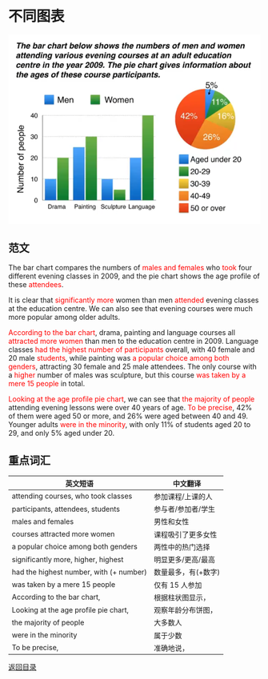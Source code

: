 # 不同图表

![不同图表](./index.png)

## 范文

The bar chart compares the numbers of <span style="color:red">males and females</span> who <span style="color:red">took</span> four different evening classes in 2009, and the pie chart shows the age profile of these <span style="color:red">attendees</span>.

It is clear that <span style="color:red">significantly more</span> women than men <span style="color:red">attended</span> evening classes at the education centre. We can also see that evening courses were much more popular among older adults.

<span style="color:red">According to the bar chart</span>, drama, painting and language courses all <span style="color:red">attracted more women</span> than men to the education centre in 2009. Language classes <span style="color:red">had the highest number of participants</span> overall, with 40 female and 20 male <span style="color:red">students</span>, while painting was <span style="color:red">a popular choice among both genders</span>, attracting 30 female and 25 male attendees. The only course with a <span style="color:red">higher</span> number of males was sculpture, but this course <span style="color:red">was taken by a mere 15 people</span> in total.

<span style="color:red">Looking at the age profile pie chart</span>, we can see that <span style="color:red">the majority of people</span> attending evening lessons were over 40 years of age. <span style="color:red">To be precise</span>, 42% of them were aged 50 or more, and 26% were aged between 40 and 49. Younger adults <span style="color:red">were in the minority</span>, with only 11% of students aged 20 to 29, and only 5% aged under 20.

## 重点词汇

| 英文短语                                | 中文翻译            |
| --------------------------------------- | ------------------- |
| attending courses, who took classes     | 参加课程/上课的人   |
| participants, attendees, students       | 参与者/参加者/学生  |
| males and females                       | 男性和女性          |
| courses attracted more women            | 课程吸引了更多女性  |
| a popular choice among both genders     | 两性中的热门选择    |
| significantly more, higher, highest     | 明显更多/更高/最高  |
| had the highest number, with (+ number) | 数量最多，有(+数字) |
| was taken by a mere 15 people           | 仅有 15 人参加      |
| According to the bar chart,             | 根据柱状图显示，    |
| Looking at the age profile pie chart,   | 观察年龄分布饼图，  |
| the majority of people                  | 大多数人            |
| were in the minority                    | 属于少数            |
| To be precise,                          | 准确地说，          |


[返回目录](../README.md)